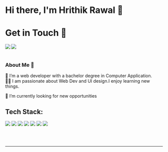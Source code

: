 # Hi there, I'm Hrithik Rawal 👋

# Get in Touch 👋


<a href = "mailto:hrithikrawal4@gmail.com" > <img align = "left" src = "https://img.shields.io/badge/Gmail-D14836?style=for-the-badge&logo=gmail&logoColor=white"/> </a>

<a href = "https://www.linkedin.com/in/hrithik-rawal-7442141b3/" > <img align = "left" src = "https://img.shields.io/badge/LinkedIn-0077B5?style=for-the-badge&logo=linkedin&logoColor=white"/> </a>
 
<br>
</br>
 
 ### About Me 🚀
🌱 I’m a web developer with a bachelor degree in Computer Application. </br>
👨‍💻  I am passionate about Web Dev and UI design.I enjoy learning new things. </br>

🔭 I’m currently looking for new opportunities </br>



## Tech Stack:

<p float="left">
<img src = "https://img.shields.io/badge/Python-FFD43B?style=for-the-badge&logo=python&logoColor=darkgreen"/> 
<img src = "https://img.shields.io/badge/Django-092E20?style=for-the-badge&logo=django&logoColor=white"/> 
<img src = "https://img.shields.io/badge/JavaScript-F7DF1E?style=for-the-badge&logo=javascript&logoColor=black"/>  
<img src = "https://img.shields.io/badge/React-F7DF1E?style=for-the-badge&logo=react&logoColor=white"/> 
<img src = "https://img.shields.io/badge/C%2B%2B-00599C?style=for-the-badge&logo=c%2B%2B&logoColor=white"/>
<img src = "https://img.shields.io/badge/HTML5-E34F26?style=for-the-badge&logo=html5&logoColor=white"/> 
<img src = "https://img.shields.io/badge/CSS3-1572B6?style=for-the-badge&logo=css3&logoColor=white"/> 	
</p>


<br />
<br />

---



